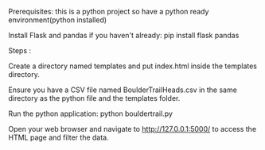 


Prerequisites:
this is a python project so have a python ready environment(python installed)

Install Flask and pandas if you haven't already: pip install flask pandas

Steps :

Create a directory named templates and put  index.html inside the templates directory.

Ensure you have a CSV file named BoulderTrailHeads.csv in the same directory as the python file and the templates folder. 

Run the python application: python bouldertrail.py

Open your web browser and navigate to http://127.0.0.1:5000/ to access the HTML page and filter the data.

